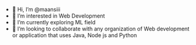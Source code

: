 - 👋 Hi, I’m @maansiii
- 👀 I’m interested in Web Development
- 🌱 I’m currently exploring ML field
- 💞️ I’m looking to collaborate with any organization of Web development or application that uses Java, Node js and Python


<!---
maansiii/maansiii is a ✨ special ✨ repository because its `README.md` (this file) appears on your GitHub profile.
You can click the Preview link to take a look at your changes.
--->
